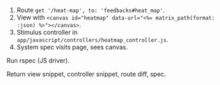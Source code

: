 1. Route `get '/heat-map', to: 'feedbacks#heat_map'`.
2. View with `<canvas id="heatmap" data-url="<%= matrix_path(format: :json) %>"></canvas>`.
3. Stimulus controller in `app/javascript/controllers/heatmap_controller.js`.
4. System spec visits page, sees canvas.

Run rspec (JS driver).

Return view snippet, controller snippet, route diff, spec.